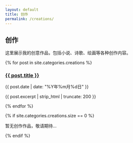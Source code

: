 ```yaml
---
layout: default
title: 创作
permalink: /creations/
---
```


## 创作

这里展示我的创意作品，包括小说、诗歌、绘画等各种创作内容。

{% for post in site.categories.creations %}
<article class="post">
  <h3><a href="{{ post.url }}">{{ post.title }}</a></h3>
  <p class="post-meta">{{ post.date | date: "%Y年%m月%d日" }}</p>
  <p>{{ post.excerpt | strip_html | truncate: 200 }}</p>
</article>
{% endfor %}

{% if site.categories.creations.size == 0 %}
<p>暂无创作作品，敬请期待...</p>
{% endif %}

